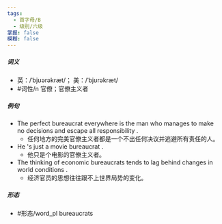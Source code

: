 ```yaml
---
tags:
  - 首字母/B
  - 级别/六级
掌握: false
模糊: false
---
```

##### 词义
- 英：/ˈbjʊərəkræt/； 美：/ˈbjʊrəkræt/
- #词性/n  官僚；官僚主义者
##### 例句
- The perfect bureaucrat everywhere is the man who manages to make no decisions and escape all responsibility .
	- 任何地方的完美官僚主义者都是一个不出任何决议并逃避所有责任的人。
- He 's just a movie bureaucrat .
	- 他只是个电影的官僚主义者。
- The thinking of economic bureaucrats tends to lag behind changes in world conditions .
	- 经济官员的思想往往跟不上世界局势的变化。
##### 形态
- #形态/word_pl bureaucrats
